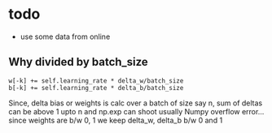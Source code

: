 # todo

- use some data from online


## Why divided by batch_size
```
w[-k] += self.learning_rate * delta_w/batch_size
b[-k] += self.learning_rate * delta_b/batch_size
```
Since, delta bias or weights is calc over a batch of size say n,
sum of deltas can be above 1 upto n and np.exp can shoot
usually Numpy overflow error...
since weights are b/w 0, 1 we keep delta_w, delta_b b/w 0 and 1